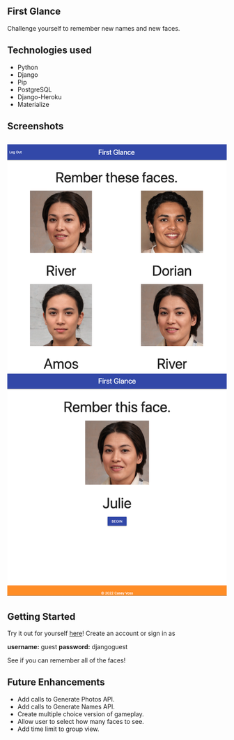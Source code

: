First Glance
--
Challenge yourself to remember new names and new faces. 


Technologies used
--
* Python
* Django
* Pip
* PostgreSQL
* Django-Heroku
* Materialize

Screenshots
--

![image](images/groupview.png)
![image](images/quizview.png)
--
Getting Started
--

Try it out for yourself [here](https://first-glance.herokuapp.com/accounts/login/?next=/)! Create an account or sign in as 

**username:** guest
**password:** djangoguest

See if you can remember all of the faces!


Future Enhancements
--
* Add calls to Generate Photos API.
* Add calls to Generate Names API.
* Create multiple choice version of gameplay.
* Allow user to select how many faces to see.
* Add time limit to group view.
